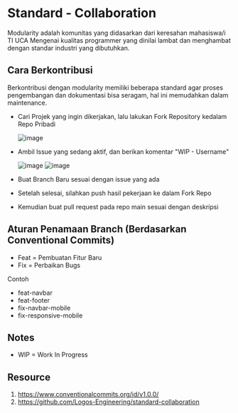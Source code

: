 # Standard - Collaboration

Modularity adalah komunitas yang didasarkan dari keresahan mahasiswa/i TI UCA Mengenai kualitas programmer yang dinilai lambat dan menghambat dengan standar industri yang dibutuhkan.

## Cara Berkontribusi

Berkontribusi dengan modularity memiliki beberapa standard agar proses pengembangan dan dokumentasi bisa seragam, hal ini memudahkan dalam maintenance.

- Cari Projek yang ingin dikerjakan, lalu lakukan Fork Repository kedalam Repo Pribadi

  ![image](https://user-images.githubusercontent.com/56821766/186122252-aec7ead3-4eb0-40bd-9470-490c4b1d53e1.png)
- Ambil Issue yang sedang aktif, dan berikan komentar "WIP - Username"

  ![image](https://user-images.githubusercontent.com/56821766/186123830-6fd81a6d-af50-4e6f-918f-1d319dec3dec.png)
  ![image](https://user-images.githubusercontent.com/56821766/186123869-0310e5c5-db2b-4e06-9a0a-9d706397a6d0.png)
- Buat Branch Baru sesuai dengan issue yang ada
- Setelah selesai, silahkan push hasil pekerjaan ke dalam Fork Repo
- Kemudian buat pull request pada repo main sesuai dengan deskripsi

## Aturan Penamaan Branch (Berdasarkan Conventional Commits)

- Feat = Pembuatan Fitur Baru
- Fix = Perbaikan Bugs

Contoh

- feat-navbar
- feat-footer
- fix-navbar-mobile
- fix-responsive-mobile

## Notes

- WIP = Work In Progress

## Resource

1. https://www.conventionalcommits.org/id/v1.0.0/
2. https://github.com/Logos-Engineering/standard-collaboration
